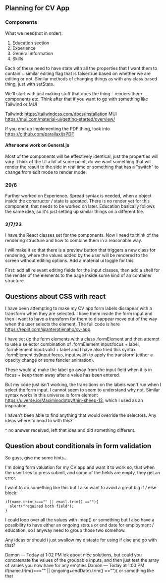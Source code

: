 ## Planning for CV App

### Components

What we need(not in order):

1. Education section
2. Experience
3. General information
4. Skills

Each of these need to have state with all the properties that I want them to contain + similar editing flag that is false/true based on whether we are editing or not. Similar methods of changing things as with any class based thing, just with setState.

We'll start with just making stuff that does the thing - renders them components etc. Think after that if you want to go with something like Tailwind or MUI

Tailwind: https://tailwindcss.com/docs/installation
MUI https://mui.com/material-ui/getting-started/overview/

If you end up implementing the PDF thing, look into https://github.com/parallax/jsPDF

#### After some work on General.js

Most of the components will be effectively identical, just the properties will vary.
Think of the UI a bit at some point, do we want something that will render the result to the side in real time or something that has a "switch" to change from edit mode to render mode.

### 29/6

Further worked on Experience. Spread syntax is needed, when a object inside the constructor / state is updated. There is no render yet for this component, that needs to be worked on later. Education basically follows the same idea, so it's just setting up similar things on a different file.

### 2/7/23

I have the React classes set for the components. Now I need to think of the rendering structure and how to combine them in a reasonable way.

I will make it so that there is a preview button that triggers a new class for rendering, where the values added by the user will be rendered to the screen without editing options. Add a material ui toggle for this.

First: add all relevant editing fields for the input classes, then add a shell for the render of the elements to the page inside some kind of an container structure.

## Questions about CSS with react

I have been attempting to make my CV app form labels dissapear with a transform when they are selected. I have them inside the form input and then I want to have a transform for them to disappear move out of the way when the user selects the element. The full code is here https://replit.com/@anterotienaho/cv-app.

I have set up the form elements with a class .formElement and then attempt to use a selector combination of .formElement input:focus + label, .formElement input:valid + label and I have also tried this syntax .formElement :is(input:focus, input:valid) to apply the transform (either a opacity change or some fancier animation).

These would a) make the label go away from the input field when it is in focus + keep them away after a value has been entered.

But my code just isn't working, the transitions on the labels won't run when I select the form input. I cannot seem to seem to understand why not. Similar syntax works in this universe.io form element https://uiverse.io/Maximinodotpy/thin-sheep-13, which I used as an inspiration.

I haven't been able to find anything that would override the selectors. Any ideas where to head to with this?

^ no answer received, left that idea and did something different.

## Question about conditionals in form validation

So guys, give me some hints...

I'm doing form valuation for my CV app and want it to work so, that when the user tries to press submit, and some of the fields are empty, they get an error.

I want to do something like this but I also want to avoid a great big if / else block:

    if(name.trim()==="" || email.trim() ==""){
      alert("required both field");
    }

I could loop over all the values with .map() or something but I also have a possibility to have either an ongoing status or end date for employment / education, so I anyway need to group those two somehow.

Any ideas or should i just swallow my distaste for using if else and go with that?

Damon — Today at 1:02 PM
idk about nice solutions, but could you concatenate the values of the groupable inputs, and then just test the array of values you now have for any empties
Damon — Today at 1:03 PM
if(name.trim()==="" || (ongoing+endDate).trim() ==""){
or something like that

